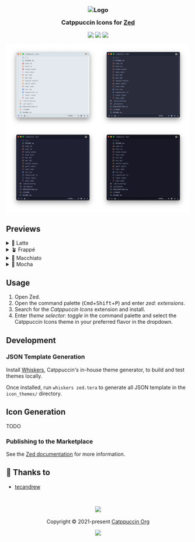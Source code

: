 <h3 align="center">
	<img src="https://raw.githubusercontent.com/catppuccin/catppuccin/main/assets/logos/exports/1544x1544_circle.png" width="100" alt="Logo"/><br/>
	<img src="https://raw.githubusercontent.com/catppuccin/catppuccin/main/assets/misc/transparent.png" height="30" width="0px"/>
	Catppuccin Icons for <a href="https://zed.dev/">Zed</a>
	<img src="https://raw.githubusercontent.com/catppuccin/catppuccin/main/assets/misc/transparent.png" height="30" width="0px"/>
</h3>

<p align="center">
	<a href="https://github.com/catppuccin/zed-icons/stargazers"><img src="https://img.shields.io/github/stars/catppuccin/zed-icons?colorA=363a4f&colorB=b7bdf8&style=for-the-badge"></a>
	<a href="https://github.com/catppuccin/zed-icons/issues"><img src="https://img.shields.io/github/issues/catppuccin/zed-icons?colorA=363a4f&colorB=f5a97f&style=for-the-badge"></a>
	<a href="https://github.com/catppuccin/zed-icons/contributors"><img src="https://img.shields.io/github/contributors/catppuccin/zed-icons?colorA=363a4f&colorB=a6da95&style=for-the-badge"></a>
</p>

<p align="center">
	<img src="assets/preview.webp"/>
</p>

## Previews

<details>
<summary>🌻 Latte</summary>
<img src="assets/latte.webp"/>
</details>
<details>
<summary>🪴 Frappé</summary>
<img src="assets/frappe.webp"/>
</details>
<details>
<summary>🌺 Macchiato</summary>
<img src="assets/macchiato.webp"/>
</details>
<details>
<summary>🌿 Mocha</summary>
<img src="assets/mocha.webp"/>
</details>

## Usage

1. Open Zed.
2. Open the command palette (<kbd>Cmd</kbd>+<kbd>Shift</kbd>+<kbd>P</kbd>) and enter _zed: extensions_.
3. Search for the _Catppuccin Icons_ extension and install.
4. Enter _theme selector: toggle_ in the command palette and select the Catppuccin Icons theme in your preferred flavor in the dropdown.

## Development

### JSON Template Generation

Install [Whiskers](https://github.com/catppuccin/whiskers), Catppuccin's in-house theme generator, to build and test themes locally.

Once installed, run `whiskers zed.tera` to generate all JSON template in the `icon_themes/` directory.

## Icon Generation

TODO

### Publishing to the Marketplace

See the [Zed documentation](https://zed.dev/docs/extensions/developing-extensions#updating-an-extension) for more information.

## 💝 Thanks to

- [tecandrew](https://github.com/tecandrew)

&nbsp;

<p align="center">
	<img src="https://raw.githubusercontent.com/catppuccin/catppuccin/main/assets/footers/gray0_ctp_on_line.svg?sanitize=true" />
</p>

<p align="center">
	Copyright &copy; 2021-present <a href="https://github.com/catppuccin" target="_blank">Catppuccin Org</a>
</p>

<p align="center">
	<a href="https://github.com/catppuccin/catppuccin/blob/main/LICENSE"><img src="https://img.shields.io/static/v1.svg?style=for-the-badge&label=License&message=MIT&logoColor=d9e0ee&colorA=363a4f&colorB=b7bdf8"/></a>
</p>
